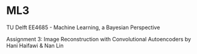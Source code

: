 # ML3

TU Delft
EE4685 - Machine Learning, a Bayesian Perspective

Assignment 3:  Image Reconstruction with Convolutional Autoencoders
by Hani Haifawi & Nan Lin

